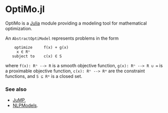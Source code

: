# OptiMo.jl

OptiMo is a [Julia](https://julialang.org/) module providing a modeling tool for mathematical optimization.

An ```AbstractOptiModel``` represents problems in the form
```
    optimize     f(x) + g(x)
     x ∈ Rⁿ
   subject to    c(x) ∈ S
```
where ```f(x): Rⁿ --> R``` is a smooth objective function, ```g(x): Rⁿ --> R ∪ ∞``` is a proximable objective function, ```c(x): Rⁿ --> Rᵐ``` are the constraint functions, and ```S ⊆ Rᵐ``` is a closed set.

### See also
- [JuMP](https://jump.dev/),
- [NLPModels](https://github.com/JuliaSmoothOptimizers/NLPModels.jl).
